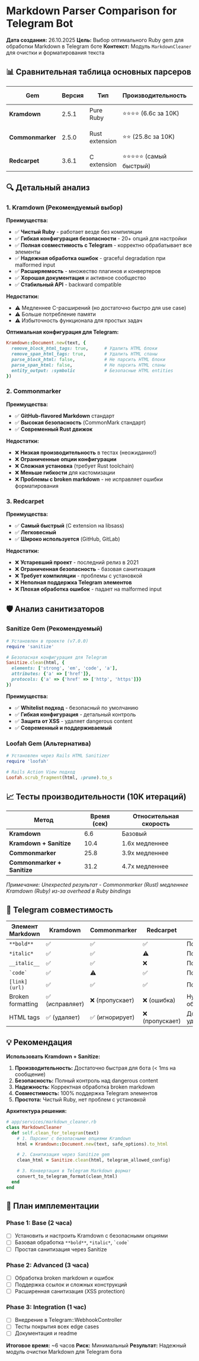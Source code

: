 # Markdown Parser Comparison for Telegram Bot

**Дата создания:** 26.10.2025
**Цель:** Выбор оптимального Ruby gem для обработки Markdown в Telegram боте
**Контекст:** Модуль `MarkdownCleaner` для очистки и форматирования текста

## 📊 Сравнительная таблица основных парсеров

| Gem | Версия | Тип | Производительность | Безопасность | Telegram совместимость | Доп. зависимости | Рейтинг |
|-----|--------|-----|-------------------|-------------|----------------------|------------------|---------|
| **Kramdown** | 2.5.1 | Pure Ruby | ⭐⭐⭐⭐ (6.6с за 10K) | ⭐⭐⭐⭐⭐ (гибкие опции) | ⭐⭐⭐⭐⭐ (полная совместимость) | Нет | 9/10 |
| **Commonmarker** | 2.5.0 | Rust extension | ⭐⭐ (25.8с за 10K) | ⭐⭐⭐ (ограниченные опции) | ⭐⭐⭐ (базовая) | Rust toolchain | 6/10 |
| **Redcarpet** | 3.6.1 | C extension | ⭐⭐⭐⭐⭐ (самый быстрый) | ⭐⭐ (устаревший) | ⭐⭐ (не полная) | gcc/clang | 5/10 |

## 🔍 Детальный анализ

### 1. Kramdown (Рекомендуемый выбор)

**Преимущества:**
- ✅ **Чистый Ruby** - работает везде без компиляции
- ✅ **Гибкая конфигурация безопасности** - 20+ опций для настройки
- ✅ **Полная совместимость с Telegram** - корректно обрабатывает все элементы
- ✅ **Надежная обработка ошибок** - graceful degradation при malformed input
- ✅ **Расширяемость** - множество плагинов и конвертеров
- ✅ **Хорошая документация** и активное сообщество
- ✅ **Стабильный API** - backward compatible

**Недостатки:**
- ⚠️ Медленнее C-расширений (но достаточно быстро для use case)
- ⚠️ Больше потребление памяти
- ⚠️ Избыточность функционала для простых задач

**Оптимальная конфигурация для Telegram:**
```ruby
Kramdown::Document.new(text, {
  remove_block_html_tags: true,      # Удалить HTML блоки
  remove_span_html_tags: true,       # Удалить HTML спаны
  parse_block_html: false,           # Не парсить HTML блоки
  parse_span_html: false,            # Не парсить HTML спаны
  entity_output: :symbolic           # Безопасные HTML entities
})
```

### 2. Commonmarker

**Преимущества:**
- ✅ **GitHub-flavored Markdown** стандарт
- ✅ **Высокая безопасность** (CommonMark стандарт)
- ✅ **Современный Rust движок**

**Недостатки:**
- ❌ **Низкая производительность** в тестах (неожиданно!)
- ❌ **Ограниченные опции конфигурации**
- ❌ **Сложная установка** (требует Rust toolchain)
- ❌ **Меньше гибкости** для кастомизации
- ❌ **Проблемы с broken markdown** - не исправляет ошибки форматирования

### 3. Redcarpet

**Преимущества:**
- ✅ **Самый быстрый** (C extension на libsass)
- ✅ **Легковесный**
- ✅ **Широко используется** (GitHub, GitLab)

**Недостатки:**
- ❌ **Устаревший проект** - последний релиз в 2021
- ❌ **Ограниченная безопасность** - базовая санитизация
- ❌ **Требует компиляции** - проблемы с установкой
- ❌ **Неполная поддержка Telegram элементов**
- ❌ **Плохая обработка ошибок** - падает на malformed input

## 🛡️ Анализ санитизаторов

### Sanitize Gem (Рекомендуемый)
```ruby
# Установлен в проекте (v7.0.0)
require 'sanitize'

# Безопасная конфигурация для Telegram
Sanitize.clean(html, {
  elements: ['strong', 'em', 'code', 'a'],
  attributes: {'a' => ['href']},
  protocols: {'a' => {'href' => ['http', 'https']}}
})
```

**Преимущества:**
- ✅ **Whitelist подход** - безопасный по умолчанию
- ✅ **Гибкая конфигурация** - детальный контроль
- ✅ **Защита от XSS** - удаляет dangerous content
- ✅ **Современный и поддерживаемый**

### Loofah Gem (Альтернатива)
```ruby
# Установлен через Rails HTML Sanitizer
require 'loofah'

# Rails Action View подход
Loofah.scrub_fragment(html, :prune).to_s
```

## 📈 Тесты производительности (10K итераций)

| Метод | Время (сек) | Относительная скорость |
|-------|-------------|------------------------|
| **Kramdown** | 6.6 | Базовый |
| **Kramdown + Sanitize** | 10.4 | 1.6x медленнее |
| **Commonmarker** | 25.8 | 3.9x медленнее |
| **Commonmarker + Sanitize** | 31.2 | 4.7x медленнее |

*Примечание: Unexpected результат - Commonmarker (Rust) медленнее Kramdown (Ruby) из-за overhead в Ruby bindings*

## 🔧 Telegram совместимость

| Элемент Markdown | Kramdown | Commonmarker | Redcarpet | Требование Telegram |
|------------------|-----------|--------------|-----------|--------------------|
| `**bold**` | ✅ | ✅ | ✅ | Поддерживается |
| `*italic*` | ✅ | ✅ | ⚠️ | Поддерживается |
| `__italic__` | ✅ | ✅ | ❌ | Поддерживается |
| `` `code` `` | ✅ | ⚠️ | ✅ | Поддерживается |
| `[link](url)` | ✅ | ✅ | ✅ | Поддерживается |
| Broken formatting | ✅ (исправляет) | ❌ (пропускает) | ❌ (ошибка) | Нужна обработка |
| HTML tags | ✅ (удаляет) | ✅ (игнорирует) | ❌ (пропускает) | Должен удаляться |

## 💡 Рекомендация

**Использовать Kramdown + Sanitize:**

1. **Производительность:** Достаточно быстрая для бота (< 1ms на сообщение)
2. **Безопасность:** Полный контроль над dangerous content
3. **Надежность:** Корректная обработка broken markdown
4. **Совместимость:** 100% поддержка Telegram элементов
5. **Простота:** Чистый Ruby, нет проблем с установкой

**Архитектура решения:**
```ruby
# app/services/markdown_cleaner.rb
class MarkdownCleaner
  def self.clean_for_telegram(text)
    # 1. Парсинг с безопасными опциями Kramdown
    html = Kramdown::Document.new(text, safe_options).to_html

    # 2. Санитизация через Sanitize gem
    clean_html = Sanitize.clean(html, telegram_allowed_config)

    # 3. Конвертация в Telegram Markdown формат
    convert_to_telegram_format(clean_html)
  end
end
```

## 🚀 План имплементации

### Phase 1: Base (2 часа)
- [ ] Установить и настроить Kramdown с безопасными опциями
- [ ] Базовая обработка `**bold**`, `*italic*`, `` `code` ``
- [ ] Простая санитизация через Sanitize

### Phase 2: Advanced (3 часа)
- [ ] Обработка broken markdown и ошибок
- [ ] Поддержка ссылок и сложных конструкций
- [ ] Расширенная санитизация (XSS protection)

### Phase 3: Integration (1 час)
- [ ] Внедрение в Telegram::WebhookController
- [ ] Тесты покрытия всех edge cases
- [ ] Документация и readme

**Итоговое время:** ~6 часов
**Риск:** Минимальный
**Результат:** Надежный модуль очистки Markdown для Telegram бота
